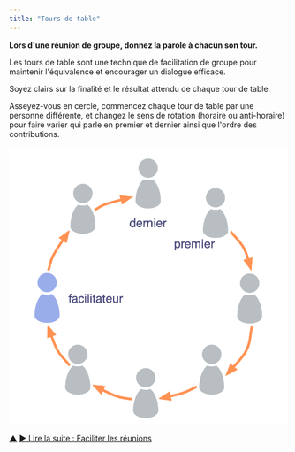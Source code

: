 ```yaml
---
title: "Tours de table"
---
```



<strong>Lors d'une réunion de groupe, donnez la parole à chacun son tour.</strong>

Les tours de table sont une technique de facilitation de groupe pour maintenir l'équivalence et encourager un dialogue efficace.

Soyez clairs sur la finalité et le résultat attendu de chaque tour de table.

Asseyez-vous en cercle, commencez chaque tour de table par une personne différente, et changez le sens de rotation (horaire ou anti-horaire) pour faire varier qui parle en premier et dernier ainsi que l'ordre des contributions.

![Tours de table](img/circle/rounds.png)

<div class="bottom-nav">
<a href="meeting-practices.html" title="Remonter: Se réunir">▲</a> <a href="facilitate-meetings.html" title="Lire la suite : Faciliter les réunions">▶ Lire la suite : Faciliter les réunions</a>
</div>


<script type="text/javascript">
Mousetrap.bind('g n', function() {
    window.location.href = 'facilitate-meetings.html';
    return false;
});
</script>

